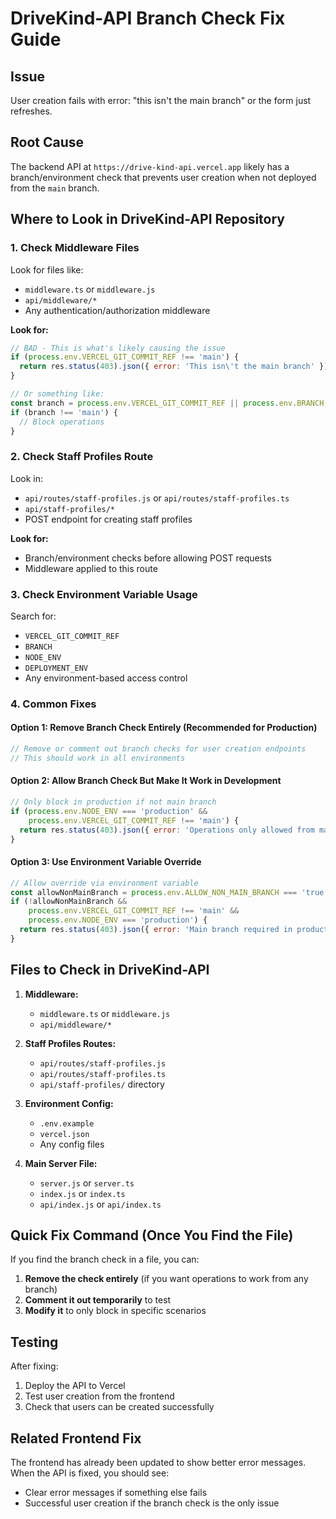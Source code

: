 # DriveKind-API Branch Check Fix Guide

## Issue
User creation fails with error: "this isn't the main branch" or the form just refreshes.

## Root Cause
The backend API at `https://drive-kind-api.vercel.app` likely has a branch/environment check that prevents user creation when not deployed from the `main` branch.

## Where to Look in DriveKind-API Repository

### 1. Check Middleware Files
Look for files like:
- `middleware.ts` or `middleware.js`
- `api/middleware/*`
- Any authentication/authorization middleware

**Look for:**
```javascript
// BAD - This is what's likely causing the issue
if (process.env.VERCEL_GIT_COMMIT_REF !== 'main') {
  return res.status(403).json({ error: 'This isn\'t the main branch' });
}

// Or something like:
const branch = process.env.VERCEL_GIT_COMMIT_REF || process.env.BRANCH;
if (branch !== 'main') {
  // Block operations
}
```

### 2. Check Staff Profiles Route
Look in:
- `api/routes/staff-profiles.js` or `api/routes/staff-profiles.ts`
- `api/staff-profiles/*`
- POST endpoint for creating staff profiles

**Look for:**
- Branch/environment checks before allowing POST requests
- Middleware applied to this route

### 3. Check Environment Variable Usage
Search for:
- `VERCEL_GIT_COMMIT_REF`
- `BRANCH`
- `NODE_ENV`
- `DEPLOYMENT_ENV`
- Any environment-based access control

### 4. Common Fixes

#### Option 1: Remove Branch Check Entirely (Recommended for Production)
```javascript
// Remove or comment out branch checks for user creation endpoints
// This should work in all environments
```

#### Option 2: Allow Branch Check But Make It Work in Development
```javascript
// Only block in production if not main branch
if (process.env.NODE_ENV === 'production' && 
    process.env.VERCEL_GIT_COMMIT_REF !== 'main') {
  return res.status(403).json({ error: 'Operations only allowed from main branch in production' });
}
```

#### Option 3: Use Environment Variable Override
```javascript
// Allow override via environment variable
const allowNonMainBranch = process.env.ALLOW_NON_MAIN_BRANCH === 'true';
if (!allowNonMainBranch && 
    process.env.VERCEL_GIT_COMMIT_REF !== 'main' &&
    process.env.NODE_ENV === 'production') {
  return res.status(403).json({ error: 'Main branch required in production' });
}
```

## Files to Check in DriveKind-API

1. **Middleware:**
   - `middleware.ts` or `middleware.js`
   - `api/middleware/*`

2. **Staff Profiles Routes:**
   - `api/routes/staff-profiles.js`
   - `api/routes/staff-profiles.ts`
   - `api/staff-profiles/` directory

3. **Environment Config:**
   - `.env.example`
   - `vercel.json`
   - Any config files

4. **Main Server File:**
   - `server.js` or `server.ts`
   - `index.js` or `index.ts`
   - `api/index.js` or `api/index.ts`

## Quick Fix Command (Once You Find the File)

If you find the branch check in a file, you can:

1. **Remove the check entirely** (if you want operations to work from any branch)
2. **Comment it out temporarily** to test
3. **Modify it** to only block in specific scenarios

## Testing

After fixing:
1. Deploy the API to Vercel
2. Test user creation from the frontend
3. Check that users can be created successfully

## Related Frontend Fix

The frontend has already been updated to show better error messages. When the API is fixed, you should see:
- Clear error messages if something else fails
- Successful user creation if the branch check is the only issue

